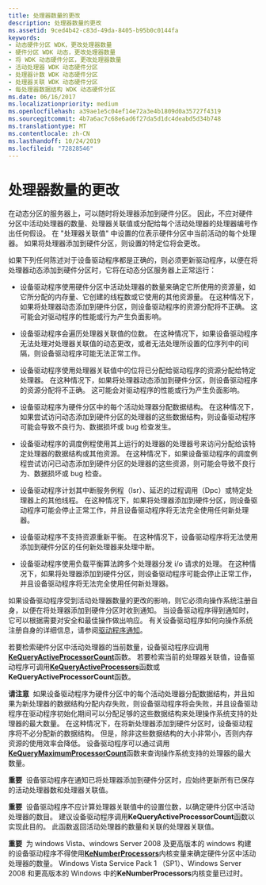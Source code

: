```yaml
---
title: 处理器数量的更改
description: 处理器数量的更改
ms.assetid: 9ced4b42-c83d-49da-8405-b95b0c0144fa
keywords:
- 动态硬件分区 WDK，更改处理器数量
- 硬件分区 WDK 动态，更改处理器数量
- 将 WDK 动态硬件分区，更改处理器数量
- 活动处理器 WDK 动态硬件分区
- 处理器计数 WDK 动态硬件分区
- 处理器关联 WDK 动态硬件分区
- 每处理器数据结构 WDK 动态硬件分区
ms.date: 06/16/2017
ms.localizationpriority: medium
ms.openlocfilehash: a39ae1e5c04ef14e72a3e4b1809d0a35727f4319
ms.sourcegitcommit: 4b7a6ac7c68e6ad6f27da5d1dc4deabd5d34b748
ms.translationtype: MT
ms.contentlocale: zh-CN
ms.lasthandoff: 10/24/2019
ms.locfileid: "72828546"
---
```

# <a name="changes-to-the-number-of-processors"></a>处理器数量的更改


在动态分区的服务器上，可以随时将处理器添加到硬件分区。 因此，不应对硬件分区中活动处理器的数量、处理器关联值或分配给每个活动处理器的处理器编号作出任何假设。 在 "处理器关联值" 中设置的位表示硬件分区中当前活动的每个处理器。 如果将处理器添加到硬件分区，则设置的特定位将会更改。

如果下列任何陈述对于设备驱动程序都是正确的，则必须更新驱动程序，以便在将处理器动态添加到硬件分区时，它将在动态分区服务器上正常运行：

-   设备驱动程序使用硬件分区中活动处理器的数量来确定它所使用的资源量，如它所分配的内存量、它创建的线程数或它使用的其他资源量。 在这种情况下，如果将处理器动态添加到硬件分区，则设备驱动程序的资源分配将不正确。 这可能会对驱动程序的性能或行为产生负面影响。

-   设备驱动程序会遍历处理器关联值的位数。 在这种情况下，如果设备驱动程序无法处理对处理器关联值的动态更改，或者无法处理所设置的位序列中的间隔，则设备驱动程序可能无法正常工作。

-   设备驱动程序使用处理器关联值中的位将已分配给驱动程序的资源分配给特定处理器。 在这种情况下，如果将处理器动态添加到硬件分区，则设备驱动程序的资源分配将不正确。 这可能会对驱动程序的性能或行为产生负面影响。

-   设备驱动程序为硬件分区中的每个活动处理器分配数据结构。 在这种情况下，如果尝试访问动态添加到硬件分区的处理器的这些数据结构，则设备驱动程序可能会导致不良行为、数据损坏或 bug 检查发生。

-   设备驱动程序的调度例程使用其上运行的处理器的处理器号来访问分配给该特定处理器的数据结构或其他资源。 在这种情况下，如果设备驱动程序的调度例程尝试访问已动态添加到硬件分区的处理器的这些资源，则可能会导致不良行为、数据损坏或 bug 检查。

-   设备驱动程序计划其中断服务例程（Isr）、延迟的过程调用（Dpc）或特定处理器上的其他线程。 在这种情况下，如果将处理器添加到硬件分区，则设备驱动程序可能会停止正常工作，并且设备驱动程序将无法完全使用任何新处理器。

-   设备驱动程序不支持资源重新平衡。 在这种情况下，设备驱动程序将无法使用添加到硬件分区的任何新处理器来处理中断。

-   设备驱动程序使用负载平衡算法跨多个处理器分发 i/o 请求的处理。 在这种情况下，如果将处理器添加到硬件分区，则设备驱动程序可能会停止正常工作，并且设备驱动程序将无法完全使用任何新处理器。

如果设备驱动程序受到活动处理器数量的更改的影响，则它必须向操作系统注册自身，以便在将处理器添加到硬件分区时收到通知。 当设备驱动程序得到通知时，它可以根据需要对安全和最佳操作做出响应。 有关设备驱动程序如何向操作系统注册自身的详细信息，请参阅[驱动程序通知](driver-notification.md)。

若要检索硬件分区中活动处理器的当前数量，设备驱动程序应调用[**KeQueryActiveProcessorCount**](https://docs.microsoft.com/windows-hardware/drivers/ddi/wdm/nf-wdm-kequeryactiveprocessorcount)函数。 若要检索当前的处理器关联值，设备驱动程序可调用[**KeQueryActiveProcessors**](https://docs.microsoft.com/windows-hardware/drivers/ddi/wdm/nf-wdm-kequeryactiveprocessors)函数或**KeQueryActiveProcessorCount**函数。

**请注意**  如果设备驱动程序为硬件分区中的每个活动处理器分配数据结构，并且如果为新处理器的数据结构分配内存失败，则设备驱动程序将会失败，并且设备驱动程序在驱动程序初始化期间可以分配足够的这些数据结构来处理操作系统支持的处理器的最大数量。 在这种情况下，在将新处理器添加到硬件分区时，设备驱动程序将不必分配新的数据结构。 但是，除非这些数据结构的大小非常小，否则内存资源的使用效率会降低。 设备驱动程序可以通过调用[**KeQueryMaximumProcessorCount**](https://docs.microsoft.com/windows-hardware/drivers/ddi/wdm/nf-wdm-kequerymaximumprocessorcount)函数来查询操作系统支持的处理器的最大数量。

 

**重要**  设备驱动程序在通知已将处理器添加到硬件分区时，应始终更新所有已保存的活动处理器数和处理器关联值。

 

**重要**  设备驱动程序不应计算处理器关联值中的设置位数，以确定硬件分区中活动处理器的数目。 建议设备驱动程序调用**KeQueryActiveProcessorCount**函数以实现此目的。 此函数返回活动处理器的数量和关联的处理器关联值。

 

**重要**  为 windows Vista、windows Server 2008 及更高版本的 windows 构建的设备驱动程序不得使用[**KeNumberProcessors**](https://docs.microsoft.com/windows-hardware/drivers/ddi/wdm/nf-wdm-kequeryactiveprocessors)内核变量来确定硬件分区中活动处理器的数量。 Windows Vista Service Pack 1 （SP1）、Windows Server 2008 和更高版本的 Windows 中的**KeNumberProcessors**内核变量已过时。

 

 

 





